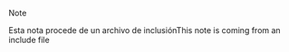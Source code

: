 > [!NOTE]
> <span data-ttu-id="3ddc7-101">Esta nota procede de un archivo de inclusión</span><span class="sxs-lookup"><span data-stu-id="3ddc7-101">This note is coming from an include file</span></span>
> 
> 

